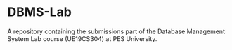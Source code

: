 # DBMS-Lab
A repository containing the submissions part of the Database Management System Lab course (UE19CS304) at PES University.

